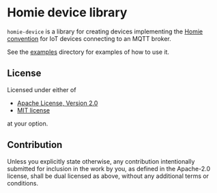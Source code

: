 # Homie device library

`homie-device` is a library for creating devices implementing the
[Homie convention](https://homieiot.github.io/) for IoT devices connecting to an MQTT broker.

See the [examples](examples/) directory for examples of how to use it.

## License

Licensed under either of

 * [Apache License, Version 2.0](http://www.apache.org/licenses/LICENSE-2.0)
 * [MIT license](http://opensource.org/licenses/MIT)

at your option.

## Contribution

Unless you explicitly state otherwise, any contribution intentionally submitted
for inclusion in the work by you, as defined in the Apache-2.0 license, shall be
dual licensed as above, without any additional terms or conditions.
